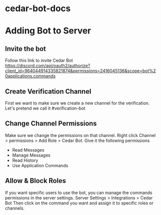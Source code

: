 # cedar-bot-docs


# Adding Bot to Server

## Invite the bot
Follow this link to invite Cedar Bot
https://discord.com/api/oauth2/authorize?client_id=964044914335821874&permissions=2416045136&scope=bot%20applications.commands


## Create Verification Channel
First we want to make sure we create a new channel for the verification.
Let's pretend we call it #verification-bot


## Change Channel Permissions

Make sure we change the permissions on that channel. Right click Channel > permissions > Add Role > Cedar Bot. 
Give it the following permissions 
* Read Messages 
* Manage Messages 
* Read History 
* Use Application Commands


## Allow & Block Roles
If you want specific users to use the bot, you can manage the commands permissions in the server settings.
Server Settings > Integrations > Cedar Bot 
Then click on the command you want and assign it to specific roles or channels.
